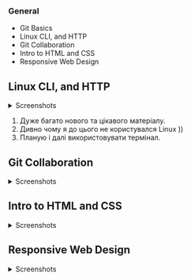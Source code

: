 ### General

- Git Basics
- Linux CLI, and HTTP
- Git Collaboration
- Intro to HTML and CSS
- Responsive Web Design

## Linux CLI, and HTTP
<details><summary>Screenshots</summary>

![quiz#1](task_linux_cli/quiz1.png)
![quiz#2](task_linux_cli/quiz2.png)
![quiz#3](task_linux_cli/quiz3.png)
![quiz#4](task_linux_cli/quiz4.png)
![result](task_linux_cli/result.png)
</details>

1. Дуже багато нового та цікавого матеріалу.
2. Дивно чому я до цього не користувался Linux ))
3. Планую і далі використовувати термінал.

## Git Collaboration
<details><summary>Screenshots</summary>

![screenshot1](task_git_collaboration/scr_1.png)
![screenshot2](task_git_collaboration/scr_2.png)
</details>

## Intro to HTML and CSS
<details><summary>Screenshots</summary>

![screenshot1](task_html_css_intro/scr_1.png)
</details>

## Responsive Web Design
<details><summary>Screenshots</summary>

![flex](task_responsive_web_design/flex.png)
![grid](task_responsive_web_design/grid.png)
</details>